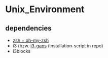 # Unix_Environment
## dependencies
* [zsh + oh-my-zsh](https://github.com/robbyrussell/oh-my-zsh)
* i3 (bzw. [i3-gaps](https://github.com/Airblader/i3) (installation-script in repo)
* i3blocks
